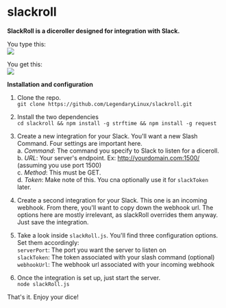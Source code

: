 # slackroll
**SlackRoll is a diceroller designed for integration with Slack.**

You type this:  
<img src="http://i.imgur.com/p8jSZT5.png"/>

You get this:  
<img src="http://i.imgur.com/noJxTba.png"/>  

**Installation and configuration**  

1. Clone the repo.  
`git clone https://github.com/LegendaryLinux/slackroll.git`  

2. Install the two dependencies  
`cd slackroll && npm install -g strftime && npm install -g request`  

3. Create a new integration for your Slack. You'll want a new Slash Command. Four settings are important here.  
  a. *Command*: The command you specify to Slack to listen for a diceroll.  
  b. *URL*: Your server's endpoint. Ex: http://yourdomain.com:1500/ (assuming you use port 1500)  
  c. *Method*: This must be GET.  
  d. *Token*: Make note of this. You cna optionally use it for `slackToken` later.

4. Create a second integration for your Slack. This one is an incoming webhook. From there, you'll want to copy down the webhook url. The options here are mostly irrelevant, as slackRoll overrides them anyway. Just save the integration.

5. Take a look inside `slackRoll.js`. You'll find three configuration options. Set them accordingly:  
`serverPort`: The port you want the server to listen on  
`slackToken`: The token associated with your slash command (optional)  
`webhookUrl`: The webhook url associated with your incoming webhook

6. Once the integration is set up, just start the server.  
`node slackRoll.js`

That's it. Enjoy your dice!
